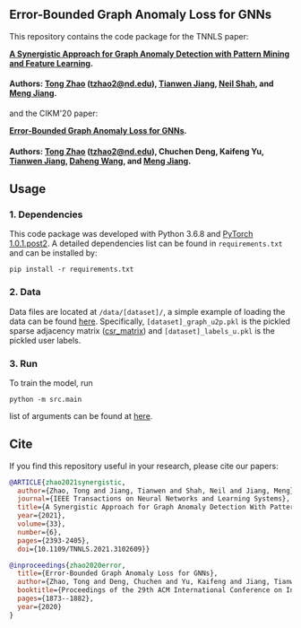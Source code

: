 ## Error-Bounded Graph Anomaly Loss for GNNs

This repository contains the code package for the TNNLS paper:

**[A Synergistic Approach for Graph Anomaly Detection with Pattern Mining and Feature Learning](https://doi.org/10.1109/TNNLS.2021.3102609).**

#### Authors: [Tong Zhao](https://tzhao.io/) (tzhao2@nd.edu), [Tianwen Jiang](https://twjiang.github.io/), [Neil Shah](http://nshah.net/), and [Meng Jiang](http://www.meng-jiang.com/).

and the CIKM'20 paper:

**[Error-Bounded Graph Anomaly Loss for GNNs](https://dl.acm.org/doi/pdf/10.1145/3340531.3411979).**

#### Authors: [Tong Zhao](https://tzhao.io/) (tzhao2@nd.edu), Chuchen Deng, Kaifeng Yu, [Tianwen Jiang](https://twjiang.github.io/), [Daheng Wang](https://dahengwang0705.github.io/), and [Meng Jiang](http://www.meng-jiang.com/).

## Usage
### 1. Dependencies
This code package was developed with Python 3.6.8 and [PyTorch 1.0.1.post2](https://pytorch.org/).
A detailed dependencies list can be found in `requirements.txt` and can be installed by:
```
pip install -r requirements.txt
```

### 2. Data
Data files are located at `/data/[dataset]/`, a simple example of loading the data can be found [here](https://github.com/zhao-tong/Graph-Anomaly-Loss/blob/master/src/dataCenter.py#L220). Specifically, `[dataset]_graph_u2p.pkl` is the pickled sparse adjacency matrix ([csr_matrix](https://docs.scipy.org/doc/scipy/reference/generated/scipy.sparse.csr_matrix.html)) and `[dataset]_labels_u.pkl` is the pickled user labels. 

### 3. Run
To train the model, run
```
python -m src.main
```
list of arguments can be found at [here](https://github.com/zhao-tong/Graph-Anomaly-Loss/blob/master/src/main.py#L11).


## Cite
If you find this repository useful in your research, please cite our papers:

```bibtex
@ARTICLE{zhao2021synergistic,
  author={Zhao, Tong and Jiang, Tianwen and Shah, Neil and Jiang, Meng},
  journal={IEEE Transactions on Neural Networks and Learning Systems}, 
  title={A Synergistic Approach for Graph Anomaly Detection With Pattern Mining and Feature Learning}, 
  year={2021},
  volume={33},
  number={6},
  pages={2393-2405},
  doi={10.1109/TNNLS.2021.3102609}}

@inproceedings{zhao2020error,
  title={Error-Bounded Graph Anomaly Loss for GNNs},
  author={Zhao, Tong and Deng, Chuchen and Yu, Kaifeng and Jiang, Tianwen and Wang, Daheng and Jiang, Meng},
  booktitle={Proceedings of the 29th ACM International Conference on Information \& Knowledge Management},
  pages={1873--1882},
  year={2020}
}
```

